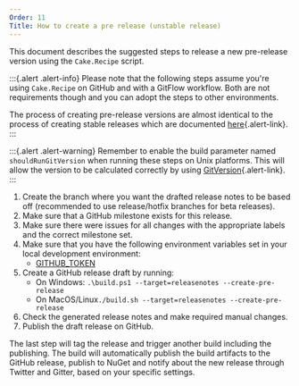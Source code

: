 ```yaml
---
Order: 11
Title: How to create a pre release (unstable release)
---
```


This document describes the suggested steps to release a new pre-release version using the `Cake.Recipe` script.

:::{.alert .alert-info}
Please note that the following steps assume you're using `Cake.Recipe` on GitHub and with a GitFlow workflow.
Both are not requirements though and you can adopt the steps to other environments.

The process of creating pre-release versions are almost identical to the process of creating stable releases
which are documented [here](create-release){.alert-link}.
:::

:::{.alert .alert-warning}
Remember to enable the build parameter named `shouldRunGitVersion` when running these steps on Unix platforms.
This will allow the version to be calculated correctly by using [GitVersion](https://github.com/GitTools/GitVersion){.alert-link}.
:::

1. Create the branch where you want the drafted release notes to be based off (recommended to use release/hotfix branches for beta releases).
2. Make sure that a GitHub milestone exists for this release.
3. Make sure there were issues for all changes with the appropriate labels and the correct milestone set.
4. Make sure that you have the following environment variables set in your local development environment:
   - [GITHUB_TOKEN](../fundamentals/environment-variables#github_token)
5. Create a GitHub release draft by running:
   - On Windows: `.\build.ps1 --target=releasenotes --create-pre-release`
   - On MacOS/Linux`./build.sh --target=releasenotes --create-pre-release`
6. Check the generated release notes and make required manual changes.
7. Publish the draft release on GitHub.

The last step will tag the release and trigger another build including the publishing. The build will automatically publish the build artifacts to the GitHub release, publish to NuGet and notify about the new release through Twitter and Gitter, based on your specific settings.
